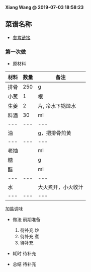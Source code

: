 **Xiang Wang @ 2019-07-03 18:58:23**

## 菜谱名称
* [参考链接](https://www.meishij.net/zuofa/tangcupaigu_238.html)

### 第一次做
* 原材料

材料|数量|备注
---|---|---
排骨|250|g
小葱|1|根
生姜|2|片, 冷水下锅焯水
料酒|30|ml
---|---|---
油||g，把排骨煎黄
---|---|---
老抽||ml
糖||g
醋||ml
---|---|---
水||大火煮开，小火收汁
---|---|---
加盐调味


* 做法
前期准备
    1. 待补充
炒
    2. 待补充
煮
    6. 待补充

* 耗时
待补充

* 总结
待补充
